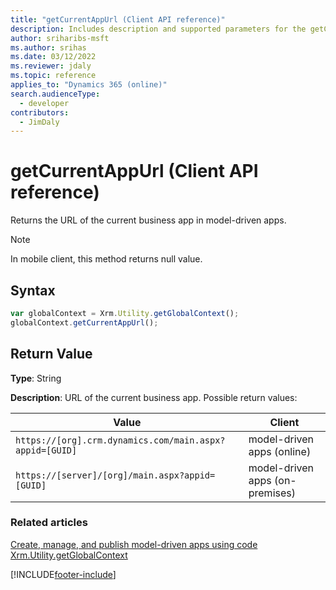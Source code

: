```yaml
---
title: "getCurrentAppUrl (Client API reference)"
description: Includes description and supported parameters for the getCurrentAppUrl method.
author: sriharibs-msft
ms.author: srihas
ms.date: 03/12/2022
ms.reviewer: jdaly
ms.topic: reference
applies_to: "Dynamics 365 (online)"
search.audienceType: 
  - developer
contributors:
  - JimDaly
---
```

# getCurrentAppUrl (Client API reference)

Returns the URL of the current business app in model-driven apps.

> [!NOTE]
> In mobile client, this method returns null value.
 
## Syntax

```JavaScript
var globalContext = Xrm.Utility.getGlobalContext();
globalContext.getCurrentAppUrl();
``` 

## Return Value

**Type**: String

**Description**: URL of the current business app. Possible return values:

|Value |Client |
|---|---|
|`https://[org].crm.dynamics.com/main.aspx?appid=[GUID]`|model-driven apps (online)|
|`https://[server]/[org]/main.aspx?appid=[GUID]`|model-driven apps (on-premises)|

### Related articles

[Create, manage, and publish model-driven apps using code](../../../../create-manage-model-driven-apps-using-code.md)   
[Xrm.Utility.getGlobalContext](../getGlobalContext.md) 

[!INCLUDE[footer-include](../../../../../../includes/footer-banner.md)]

